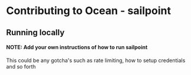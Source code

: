 # Contributing to Ocean - sailpoint

## Running locally

#### NOTE: Add your own instructions of how to run sailpoint

This could be any gotcha's such as rate limiting, how to setup credentials and so forth
